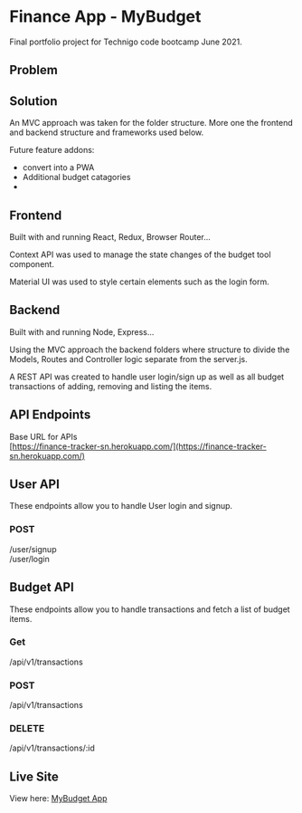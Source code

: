 # Finance App - MyBudget
Final portfolio project for Technigo code bootcamp June 2021. 

## Problem

## Solution
An MVC approach was taken for the folder structure. More one the frontend and backend structure and frameworks used below. 

Future feature addons:
- convert into a PWA
- Additional budget catagories 
- 

## Frontend
Built with and running React, Redux, Browser Router... 

Context API was used to manage the state changes of the budget tool component. 

Material UI was used to style certain elements such as the login form. 

## Backend
Built with and running Node, Express... 

Using the MVC approach the backend folders where structure to divide the Models, Routes and Controller logic separate from the server.js. 

A REST API was created to handle user login/sign up as well as all budget transactions of adding, removing and listing the items. 


## API Endpoints
Base URL for APIs  
[https://finance-tracker-sn.herokuapp.com/](https://finance-tracker-sn.herokuapp.com/)

## User API
These endpoints allow you to handle User login and signup. 

### POST
/user/signup
<br>
/user/login

## Budget API
These endpoints allow you to handle transactions and fetch a list of budget items. 

### Get
/api/v1/transactions

### POST
/api/v1/transactions

### DELETE
/api/v1/transactions/:id

## Live Site
View here: [MyBudget App](https://finance-tracker-sn.herokuapp.com/)

